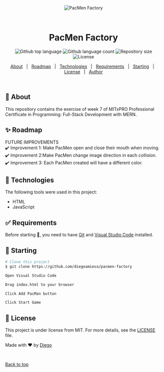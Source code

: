 <div align="center" id="top"> 
  <img src="./.github/app.gif" alt="PacMen Factory" />

  &#xa0;

  <!-- <a href="https://pacmenfactory.netlify.app">Demo</a> -->
</div>

<h1 align="center">PacMen Factory</h1>

<p align="center">
  <img alt="Github top language" src="https://img.shields.io/github/languages/top/diegoamieva/pacmen-factory?color=56BEB8">

  <img alt="Github language count" src="https://img.shields.io/github/languages/count/diegoamieva/pacmen-factory?color=56BEB8">

  <img alt="Repository size" src="https://img.shields.io/github/repo-size/diegoamieva/pacmen-factory?color=56BEB8">

  <img alt="License" src="https://img.shields.io/github/license/diegoamieva/pacmen-factory?color=56BEB8">

  <!-- <img alt="Github issues" src="https://img.shields.io/github/issues/diegoamieva/pacmen-factory?color=56BEB8" /> -->

  <!-- <img alt="Github forks" src="https://img.shields.io/github/forks/diegoamieva/pacmen-factory?color=56BEB8" /> -->

  <!-- <img alt="Github stars" src="https://img.shields.io/github/stars/diegoamieva/pacmen-factory?color=56BEB8" /> -->
</p>

<!-- Status -->

<!-- <h4 align="center"> 
	🚧  PacMen Factory 🚀 Under construction...  🚧
</h4> 

<hr> -->

<p align="center">
  <a href="#dart-about">About</a> &#xa0; | &#xa0; 
  <a href="#sparkles-roadmap">Roadmap</a> &#xa0; | &#xa0;
  <a href="#rocket-technologies">Technologies</a> &#xa0; | &#xa0;
  <a href="#white_check_mark-requirements">Requirements</a> &#xa0; | &#xa0;
  <a href="#checkered_flag-starting">Starting</a> &#xa0; | &#xa0;
  <a href="#memo-license">License</a> &#xa0; | &#xa0;
  <a href="https://github.com/diegoamieva" target="_blank">Author</a>
</p>

<br>

## :dart: About ##

This repository contains the exercise of week 7 of MITxPRO Professional Certificate in Programming: Full-Stack Development with MERN.

## :sparkles: Roadmap ##

FUTURE IMPROVEMENTS\
:heavy_check_mark: Improvement 1: Make PacMen open and close their mouth when moving.\
:heavy_check_mark: Improvement 2:Make PacMen change image direction in each collision.\
:heavy_check_mark: Improvement 3: Each PacMen created will have a different color.

## :rocket: Technologies ##

The following tools were used in this project:

- HTML
- JavaScript

## :white_check_mark: Requirements ##

Before starting :checkered_flag:, you need to have [Git](https://git-scm.com) and [Visual Studio Code](https://code.visualstudio.com) installed.

## :checkered_flag: Starting ##

```bash
# Clone this project
$ git clone https://github.com/diegoamieva/pacmen-factory

Open Visual Studio Code

Drag index.html to your browser

Click Add PacMan button 

Click Start Game
```

## :memo: License ##

This project is under license from MIT. For more details, see the [LICENSE](LICENSE.md) file.


Made with :heart: by <a href="https://github.com/diegoamieva" target="_blank">Diego</a>

&#xa0;

<a href="#top">Back to top</a>
